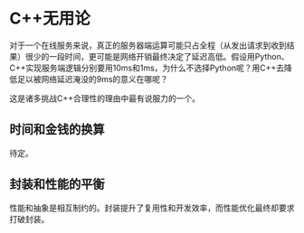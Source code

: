 # C++无用论

对于一个在线服务来说，真正的服务器端运算可能只占全程（从发出请求到收到结果）很少的一段时间，更可能是网络开销最终决定了延迟高低。假设用Python、C++实现服务端逻辑分别要用10ms和1ms，为什么不选择Python呢？用C++去降低足以被网络延迟淹没的9ms的意义在哪呢？

这是诸多挑战C++合理性的理由中最有说服力的一个。

## 时间和金钱的换算

待定。

## 封装和性能的平衡

性能和抽象是相互制约的。封装提升了复用性和开发效率，而性能优化最终却要求打破封装。
